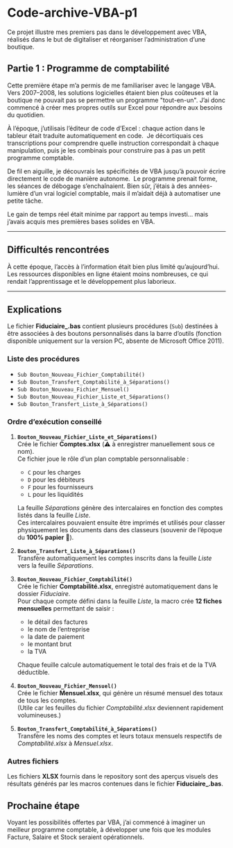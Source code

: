 # Code-archive-VBA-p1

Ce projet illustre mes premiers pas dans le développement avec VBA, réalisés dans le but de digitaliser et réorganiser l’administration d’une boutique.

## Partie 1 : Programme de comptabilité

Cette première étape m’a permis de me familiariser avec le langage VBA. Vers 2007–2008, les solutions logicielles étaient bien plus coûteuses et la boutique ne pouvait pas se permettre un programme "tout-en-un". J’ai donc commencé à créer mes propres outils sur Excel pour répondre aux besoins du quotidien.

À l’époque, j’utilisais l’éditeur de code d’Excel : chaque action dans le tableur était traduite automatiquement en code.
 Je décortiquais ces transcriptions pour comprendre quelle instruction correspondait à chaque manipulation, puis je les combinais pour construire pas à pas un petit programme comptable.

De fil en aiguille, je découvrais les spécificités de VBA jusqu’à pouvoir écrire directement le code de manière autonome.
 Le programme prenait forme, les séances de débogage s’enchaînaient. Bien sûr, j’étais à des années-lumière d’un vrai logiciel comptable, mais il m’aidait déjà à automatiser une petite tâche.

Le gain de temps réel était minime par rapport au temps investi… mais j’avais acquis mes premières bases solides en VBA.

---

## Difficultés rencontrées

À cette époque, l’accès à l’information était bien plus limité qu’aujourd’hui. Les ressources disponibles en ligne étaient moins nombreuses, ce qui rendait l’apprentissage et le développement plus laborieux.

---

## Explications

Le fichier **Fiduciaire_.bas** contient plusieurs procédures (`Sub`) destinées à être associées à des boutons personnalisés dans la barre d’outils (fonction disponible uniquement sur la version PC, absente de Microsoft Office 2011).

### Liste des procédures
- `Sub Bouton_Nouveau_Fichier_Comptabilité()`
- `Sub Bouton_Transfert_Comptabilité_à_Séparations()`
- `Sub Bouton_Nouveau_Fichier_Mensuel()`
- `Sub Bouton_Nouveau_Fichier_Liste_et_Séparations()`
- `Sub Bouton_Transfert_Liste_à_Séparations()`

### Ordre d’exécution conseillé

1. **`Bouton_Nouveau_Fichier_Liste_et_Séparations()`**  
   Crée le fichier **Comptes.xlsx** (⚠️ à enregistrer manuellement sous ce nom).  
   Ce fichier joue le rôle d’un plan comptable personnalisable :  
   - `C` pour les charges  
   - `D` pour les débiteurs  
   - `F` pour les fournisseurs  
   - `L` pour les liquidités  

   La feuille *Séparations* génère des intercalaires en fonction des comptes listés dans la feuille *Liste*.  
   Ces intercalaires pouvaient ensuite être imprimés et utilisés pour classer physiquement les documents dans des classeurs (souvenir de l’époque du **100% papier** 📂).

2. **`Bouton_Transfert_Liste_à_Séparations()`**  
   Transfère automatiquement les comptes inscrits dans la feuille *Liste* vers la feuille *Séparations*.  

3. **`Bouton_Nouveau_Fichier_Comptabilité()`**  
   Crée le fichier **Comptabilité.xlsx**, enregistré automatiquement dans le dossier *Fiduciaire*.  
   Pour chaque compte défini dans la feuille *Liste*, la macro crée **12 fiches mensuelles** permettant de saisir :  
   - le détail des factures  
   - le nom de l’entreprise  
   - la date de paiement  
   - le montant brut  
   - la TVA  

   Chaque feuille calcule automatiquement le total des frais et de la TVA déductible.  

4. **`Bouton_Nouveau_Fichier_Mensuel()`**  
   Crée le fichier **Mensuel.xlsx**, qui génère un résumé mensuel des totaux de tous les comptes.  
   (Utile car les feuilles du fichier *Comptabilité.xlsx* deviennent rapidement volumineuses.)

5. **`Bouton_Transfert_Comptabilité_à_Séparations()`**  
   Transfère les noms des comptes et leurs totaux mensuels respectifs de *Comptabilité.xlsx* à *Mensuel.xlsx*.   

### Autres fichiers
Les fichiers **XLSX** fournis dans le repository sont des aperçus visuels des résultats générés par les macros contenues dans le fichier **Fiduciaire_.bas**.

## Prochaine étape

Voyant les possibilités offertes par VBA, j’ai commencé à imaginer un meilleur programme comptable, à développer une fois que les modules Facture, Salaire et Stock seraient opérationnels.
